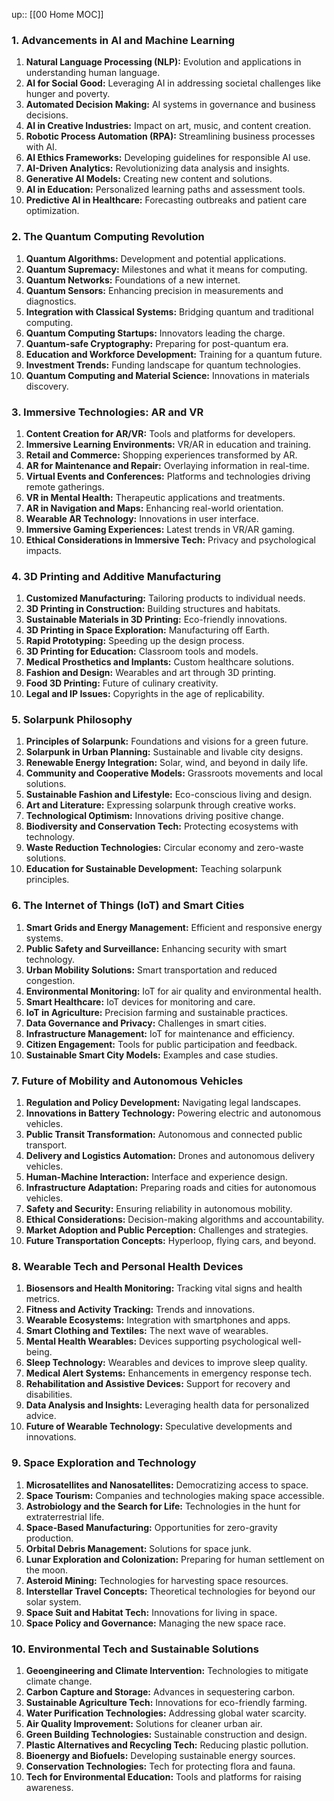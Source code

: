 up:: [[00 Home MOC]]
### 1. **Advancements in AI and Machine Learning**

1. **Natural Language Processing (NLP):** Evolution and applications in understanding human language.
2. **AI for Social Good:** Leveraging AI in addressing societal challenges like hunger and poverty.
3. **Automated Decision Making:** AI systems in governance and business decisions.
4. **AI in Creative Industries:** Impact on art, music, and content creation.
5. **Robotic Process Automation (RPA):** Streamlining business processes with AI.
6. **AI Ethics Frameworks:** Developing guidelines for responsible AI use.
7. **AI-Driven Analytics:** Revolutionizing data analysis and insights.
8. **Generative AI Models:** Creating new content and solutions.
9. **AI in Education:** Personalized learning paths and assessment tools.
10. **Predictive AI in Healthcare:** Forecasting outbreaks and patient care optimization.

### 2. **The Quantum Computing Revolution**

1. **Quantum Algorithms:** Development and potential applications.
2. **Quantum Supremacy:** Milestones and what it means for computing.
3. **Quantum Networks:** Foundations of a new internet.
4. **Quantum Sensors:** Enhancing precision in measurements and diagnostics.
5. **Integration with Classical Systems:** Bridging quantum and traditional computing.
6. **Quantum Computing Startups:** Innovators leading the charge.
7. **Quantum-safe Cryptography:** Preparing for post-quantum era.
8. **Education and Workforce Development:** Training for a quantum future.
9. **Investment Trends:** Funding landscape for quantum technologies.
10. **Quantum Computing and Material Science:** Innovations in materials discovery.

### 3. **Immersive Technologies: AR and VR**

1. **Content Creation for AR/VR:** Tools and platforms for developers.
2. **Immersive Learning Environments:** VR/AR in education and training.
3. **Retail and Commerce:** Shopping experiences transformed by AR.
4. **AR for Maintenance and Repair:** Overlaying information in real-time.
5. **Virtual Events and Conferences:** Platforms and technologies driving remote gatherings.
6. **VR in Mental Health:** Therapeutic applications and treatments.
7. **AR in Navigation and Maps:** Enhancing real-world orientation.
8. **Wearable AR Technology:** Innovations in user interface.
9. **Immersive Gaming Experiences:** Latest trends in VR/AR gaming.
10. **Ethical Considerations in Immersive Tech:** Privacy and psychological impacts.

### 4. **3D Printing and Additive Manufacturing**

1. **Customized Manufacturing:** Tailoring products to individual needs.
2. **3D Printing in Construction:** Building structures and habitats.
3. **Sustainable Materials in 3D Printing:** Eco-friendly innovations.
4. **3D Printing in Space Exploration:** Manufacturing off Earth.
5. **Rapid Prototyping:** Speeding up the design process.
6. **3D Printing for Education:** Classroom tools and models.
7. **Medical Prosthetics and Implants:** Custom healthcare solutions.
8. **Fashion and Design:** Wearables and art through 3D printing.
9. **Food 3D Printing:** Future of culinary creativity.
10. **Legal and IP Issues:** Copyrights in the age of replicability.

### 5. **Solarpunk Philosophy**

1. **Principles of Solarpunk:** Foundations and visions for a green future.
2. **Solarpunk in Urban Planning:** Sustainable and livable city designs.
3. **Renewable Energy Integration:** Solar, wind, and beyond in daily life.
4. **Community and Cooperative Models:** Grassroots movements and local solutions.
5. **Sustainable Fashion and Lifestyle:** Eco-conscious living and design.
6. **Art and Literature:** Expressing solarpunk through creative works.
7. **Technological Optimism:** Innovations driving positive change.
8. **Biodiversity and Conservation Tech:** Protecting ecosystems with technology.
9. **Waste Reduction Technologies:** Circular economy and zero-waste solutions.
10. **Education for Sustainable Development:** Teaching solarpunk principles.

### 6. **The Internet of Things (IoT) and Smart Cities**

1. **Smart Grids and Energy Management:** Efficient and responsive energy systems.
2. **Public Safety and Surveillance:** Enhancing security with smart technology.
3. **Urban Mobility Solutions:** Smart transportation and reduced congestion.
4. **Environmental Monitoring:** IoT for air quality and environmental health.
5. **Smart Healthcare:** IoT devices for monitoring and care.
6. **IoT in Agriculture:** Precision farming and sustainable practices.
7. **Data Governance and Privacy:** Challenges in smart cities.
8. **Infrastructure Management:** IoT for maintenance and efficiency.
9. **Citizen Engagement:** Tools for public participation and feedback.
10. **Sustainable Smart City Models:** Examples and case studies.

### 7. **Future of Mobility and Autonomous Vehicles**

1. **Regulation and Policy Development:** Navigating legal landscapes.
2. **Innovations in Battery Technology:** Powering electric and autonomous vehicles.
3. **Public Transit Transformation:** Autonomous and connected public transport.
4. **Delivery and Logistics Automation:** Drones and autonomous delivery vehicles.
5. **Human-Machine Interaction:** Interface and experience design.
6. **Infrastructure Adaptation:** Preparing roads and cities for autonomous vehicles.
7. **Safety and Security:** Ensuring reliability in autonomous mobility.
8. **Ethical Considerations:** Decision-making algorithms and accountability.
9. **Market Adoption and Public Perception:** Challenges and strategies.
10. **Future Transportation Concepts:** Hyperloop, flying cars, and beyond.

### 8. **Wearable Tech and Personal Health Devices**

1. **Biosensors and Health Monitoring:** Tracking vital signs and health metrics.
2. **Fitness and Activity Tracking:** Trends and innovations.
3. **Wearable Ecosystems:** Integration with smartphones and apps.
4. **Smart Clothing and Textiles:** The next wave of wearables.
5. **Mental Health Wearables:** Devices supporting psychological well-being.
6. **Sleep Technology:** Wearables and devices to improve sleep quality.
7. **Medical Alert Systems:** Enhancements in emergency response tech.
8. **Rehabilitation and Assistive Devices:** Support for recovery and disabilities.
9. **Data Analysis and Insights:** Leveraging health data for personalized advice.
10. **Future of Wearable Technology:** Speculative developments and innovations.

### 9. **Space Exploration and Technology**

1. **Microsatellites and Nanosatellites:** Democratizing access to space.
2. **Space Tourism:** Companies and technologies making space accessible.
3. **Astrobiology and the Search for Life:** Technologies in the hunt for extraterrestrial life.
4. **Space-Based Manufacturing:** Opportunities for zero-gravity production.
5. **Orbital Debris Management:** Solutions for space junk.
6. **Lunar Exploration and Colonization:** Preparing for human settlement on the moon.
7. **Asteroid Mining:** Technologies for harvesting space resources.
8. **Interstellar Travel Concepts:** Theoretical technologies for beyond our solar system.
9. **Space Suit and Habitat Tech:** Innovations for living in space.
10. **Space Policy and Governance:** Managing the new space race.

### 10. **Environmental Tech and Sustainable Solutions**

1. **Geoengineering and Climate Intervention:** Technologies to mitigate climate change.
2. **Carbon Capture and Storage:** Advances in sequestering carbon.
3. **Sustainable Agriculture Tech:** Innovations for eco-friendly farming.
4. **Water Purification Technologies:** Addressing global water scarcity.
5. **Air Quality Improvement:** Solutions for cleaner urban air.
6. **Green Building Technologies:** Sustainable construction and design.
7. **Plastic Alternatives and Recycling Tech:** Reducing plastic pollution.
8. **Bioenergy and Biofuels:** Developing sustainable energy sources.
9. **Conservation Technologies:** Tech for protecting flora and fauna.
10. **Tech for Environmental Education:** Tools and platforms for raising awareness.